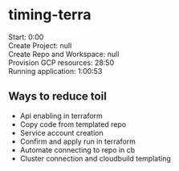 # timing-terra
Start: 0:00 </br>
Create Project: null </br>
Create Repo and Workspace: null </br>
Provision GCP resources: 28:50 </br>
Running application: 1:00:53 </br>

## Ways to reduce toil
- Api enabling in terraform
- Copy code from templated repo
- Service account creation
- Confirm and apply run in terraform
- Automate connecting to repo in cb
- Cluster connection and cloudbuild templating
